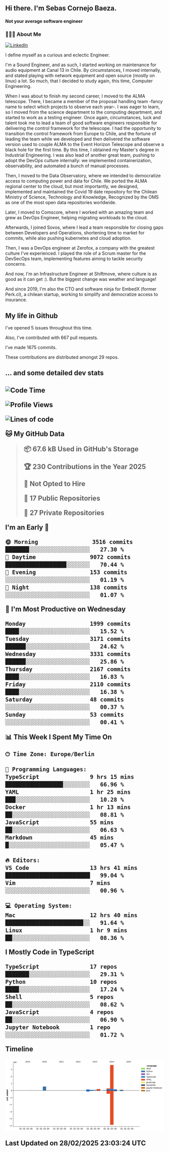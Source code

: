 <h2> Hi there.  I'm Sebas Cornejo Baeza.</h2>
<h4> Not your average software engineer</h4>
<h3> 👨🏻‍💻 About Me </h3>
<a href="http://linkedin.com/in/sebastian-cornejo-baeza/"><img alt="LinkedIn" src="https://img.shields.io/badge/Sebas%20Cornejo%20-informational?style=appveyor&logo=linkedin"></a>


I define myself as a curious and eclectic Engineer.

I'm a Sound Engineer, and as such, I started working on maintenance for audio equipment at Canal 13 in Chile.
By circumstances, I moved internally, and stated playing with network equipment and open source (mostly on linux) 
a lot. So much, that I decided to study again, this time, Computer Engineering.

When I was about to finish my second career, I moved to the ALMA telescope. There, I became a member of the proposal handling team
-fancy name to select which projects to observe each year-. 
I was eager to learn, so I moved from the science department to the computing department, and started to work as 
a testing engineer. Once again, circumstances, luck and talent took me to lead a team of good software engineers 
responsible for delivering the control framework for the telescope. I had the opportunity to transition the control framework from
Europe to Chile, and the fortune of leading the team while we developed and then delivered the software
version used to couple ALMA to the Event Horizon Telescope and observe a black hole for the first time.
By this time, I obtained my Master's degree in Industrial Engineering.
I was also lead of another great team, pushing to adopt the DevOps culture internally: we implemented containerization, observability, and automated a bunch of manual processes.

Then, I moved to the Data Observatory, where we intended to democratize access to computing power
and data for Chile. We ported the ALMA regional center to the cloud, but most importantly, we designed, implemented
and maintained the Covid 19 date repository for the Chilean Ministry of Science, Technology and Knowledge, Recognized by the OMS as one of the most open
data repositories worldwide.

Later, I moved to Comscore, where I worked with an amazing team and grew as DevOps Engineer, helping migrating workloads to the cloud.

Afterwards, I joined Sovos, where I lead a team responsible for closing gaps between Developers and Operations, shortening time to market for commits, while
also pushing kubernetes and cloud adoption.

Then, I was a DevOps engineer at Zerofox, a company with the greatest culture I've experienced. I played the role of a Scrum master for the DevSecOps team,
implementing features aiming to tackle security concerns.

And now, I'm an Infrastructure Engineer at Shiftmove, where culture is as good as it can get :). But the biggest change was weather and language!
 
And since 2019, I'm also the CTO and software ninja for EmbedX (former Perk.cl), a chilean startup, working to simplify and democratize access to insurance.

<h2> My life in Github </h2>

I've opened 5 issues throughout this time.

Also, I've contributed with 667 pull requests.

I've made 1675 commits.

These contributions are distributed amongst 29 repos.

<h2>... and some detailed dev stats<h2>

<!--START_SECTION:waka-->
![Code Time](http://img.shields.io/badge/Code%20Time-1%2C057%20hrs%2038%20mins-blue)

![Profile Views](http://img.shields.io/badge/Profile%20Views-33-blue)

![Lines of code](https://img.shields.io/badge/From%20Hello%20World%20I%27ve%20Written-5.2%20million%20lines%20of%20code-blue)

**🐱 My GitHub Data** 

> 📦 67.6 kB Used in GitHub's Storage 
 > 
> 🏆 230 Contributions in the Year 2025
 > 
> 🚫 Not Opted to Hire
 > 
> 📜 17 Public Repositories 
 > 
> 🔑 27 Private Repositories 
 > 
**I'm an Early 🐤** 

```text
🌞 Morning                3516 commits        ███████░░░░░░░░░░░░░░░░░░   27.30 % 
🌆 Daytime                9072 commits        ██████████████████░░░░░░░   70.44 % 
🌃 Evening                153 commits         ░░░░░░░░░░░░░░░░░░░░░░░░░   01.19 % 
🌙 Night                  138 commits         ░░░░░░░░░░░░░░░░░░░░░░░░░   01.07 % 
```
📅 **I'm Most Productive on Wednesday** 

```text
Monday                   1999 commits        ████░░░░░░░░░░░░░░░░░░░░░   15.52 % 
Tuesday                  3171 commits        ██████░░░░░░░░░░░░░░░░░░░   24.62 % 
Wednesday                3331 commits        ██████░░░░░░░░░░░░░░░░░░░   25.86 % 
Thursday                 2167 commits        ████░░░░░░░░░░░░░░░░░░░░░   16.83 % 
Friday                   2110 commits        ████░░░░░░░░░░░░░░░░░░░░░   16.38 % 
Saturday                 48 commits          ░░░░░░░░░░░░░░░░░░░░░░░░░   00.37 % 
Sunday                   53 commits          ░░░░░░░░░░░░░░░░░░░░░░░░░   00.41 % 
```


📊 **This Week I Spent My Time On** 

```text
🕑︎ Time Zone: Europe/Berlin

💬 Programming Languages: 
TypeScript               9 hrs 15 mins       █████████████████░░░░░░░░   66.96 % 
YAML                     1 hr 25 mins        ███░░░░░░░░░░░░░░░░░░░░░░   10.28 % 
Docker                   1 hr 13 mins        ██░░░░░░░░░░░░░░░░░░░░░░░   08.81 % 
JavaScript               55 mins             ██░░░░░░░░░░░░░░░░░░░░░░░   06.63 % 
Markdown                 45 mins             █░░░░░░░░░░░░░░░░░░░░░░░░   05.47 % 

🔥 Editors: 
VS Code                  13 hrs 41 mins      █████████████████████████   99.04 % 
Vim                      7 mins              ░░░░░░░░░░░░░░░░░░░░░░░░░   00.96 % 

💻 Operating System: 
Mac                      12 hrs 40 mins      ███████████████████████░░   91.64 % 
Linux                    1 hr 9 mins         ██░░░░░░░░░░░░░░░░░░░░░░░   08.36 % 
```

**I Mostly Code in TypeScript** 

```text
TypeScript               17 repos            ███████░░░░░░░░░░░░░░░░░░   29.31 % 
Python                   10 repos            ████░░░░░░░░░░░░░░░░░░░░░   17.24 % 
Shell                    5 repos             ██░░░░░░░░░░░░░░░░░░░░░░░   08.62 % 
JavaScript               4 repos             ██░░░░░░░░░░░░░░░░░░░░░░░   06.90 % 
Jupyter Notebook         1 repo              ░░░░░░░░░░░░░░░░░░░░░░░░░   01.72 % 
```



**Timeline**

![Lines of Code chart](https://raw.githubusercontent.com/scornejob/scornejob/master/assets/bar_graph.png)


 Last Updated on 28/02/2025 23:03:24 UTC
<!--END_SECTION:waka-->
